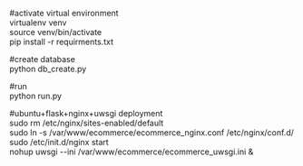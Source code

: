 #activate virtual environment  
virtualenv venv  
source venv/bin/activate  
pip install -r requirments.txt  

#create database  
python db_create.py  

#run   
python run.py  

#ubuntu+flask+nginx+uwsgi deployment  
sudo rm /etc/nginx/sites-enabled/default  
sudo ln -s /var/www/ecommerce/ecommerce_nginx.conf /etc/nginx/conf.d/  
sudo /etc/init.d/nginx start  
nohup uwsgi --ini /var/www/ecommerce/ecommerce_uwsgi.ini &  

